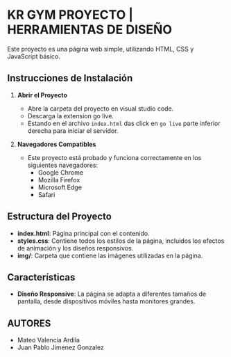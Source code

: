 # KR GYM PROYECTO | HERRAMIENTAS DE DISEÑO

Este proyecto es una página web simple, utilizando HTML, CSS y JavaScript básico.

## Instrucciones de Instalación

1. **Abrir el Proyecto**

   - Abre la carpeta del proyecto en visual studio code.
   - Descarga la extension go live.
   - Estando en el archivo `index.html` das click en `go live` parte inferior derecha para iniciar el servidor.

2. **Navegadores Compatibles**
   - Este proyecto está probado y funciona correctamente en los siguientes navegadores:
     - Google Chrome
     - Mozilla Firefox
     - Microsoft Edge
     - Safari

## Estructura del Proyecto

- **index.html**: Página principal con el contenido.
- **styles.css**: Contiene todos los estilos de la página, incluidos los efectos de animación y los diseños responsivos.
- **img/**: Carpeta que contiene las imágenes utilizadas en la página.

## Características

- **Diseño Responsive**: La página se adapta a diferentes tamaños de pantalla, desde dispositivos móviles hasta monitores grandes.

## AUTORES

- Mateo Valencia Ardila
- Juan Pablo Jimenez Gonzalez